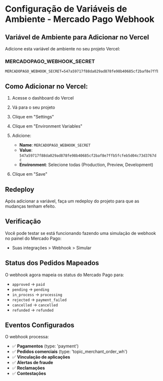 # Configuração de Variáveis de Ambiente - Mercado Pago Webhook

## Variável de Ambiente para Adicionar no Vercel

Adicione esta variável de ambiente no seu projeto Vercel:

### MERCADOPAGO_WEBHOOK_SECRET
```
MERCADOPAGO_WEBHOOK_SECRET=547a59717f88da029ad878fe98b40685cf2baf8e7ffb5fcfeb5d04c73d3767dc
```

## Como Adicionar no Vercel:

1. Acesse o dashboard do Vercel
2. Vá para o seu projeto
3. Clique em "Settings"
4. Clique em "Environment Variables" 
5. Adicione:
   - **Name**: `MERCADOPAGO_WEBHOOK_SECRET`
   - **Value**: `547a59717f88da029ad878fe98b40685cf2baf8e7ffb5fcfeb5d04c73d3767dc`
   - **Environment**: Selecione todas (Production, Preview, Development)

6. Clique em "Save"

## Redeploy

Após adicionar a variável, faça um redeploy do projeto para que as mudanças tenham efeito.

## Verificação

Você pode testar se está funcionando fazendo uma simulação de webhook no painel do Mercado Pago:
- Suas integrações > Webhook > Simular

## Status dos Pedidos Mapeados

O webhook agora mapeia os status do Mercado Pago para:
- `approved` → `paid`
- `pending` → `pending`
- `in_process` → `processing`
- `rejected` → `payment_failed`
- `cancelled` → `cancelled`
- `refunded` → `refunded`

## Eventos Configurados

O webhook processa:
- ✅ **Pagamentos** (type: 'payment')
- ✅ **Pedidos comerciais** (type: 'topic_merchant_order_wh')
- ✅ **Vinculação de aplicações**
- ✅ **Alertas de fraude**
- ✅ **Reclamações**
- ✅ **Contestações**
